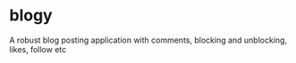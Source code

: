 # blogy
A robust blog posting application with comments, blocking and unblocking, likes, follow etc
